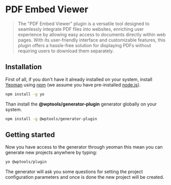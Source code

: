 # PDF Embed Viewer

> The "PDF Embed Viewer" plugin is a versatile tool designed to seamlessly integrate PDF files into websites, enriching user experience by allowing easy access to documents directly within web pages. With its user-friendly interface and customizable features, this plugin offers a hassle-free solution for displaying PDFs without requiring users to download them separately.

## Installation

First of all, if you don't have it already installed on your system, install [Yeoman](http://yeoman.io) using [npm](https://www.npmjs.com/) (we assume you have pre-installed [node.js](https://nodejs.org/)).

```bash
npm install -g yo
```

Than install the **@wptools/generator-plugin** generator globally on your system.

```bash
npm install -g @wptools/generator-plugin
```

## Getting started

Now you have access to the generator through yeoman this mean you can generate new projects anywhere by typing:

```bash
yo @wptools/plugin
```

The generator will ask you some questions for setting the project configuration parameters and once is done the new project will be created.

